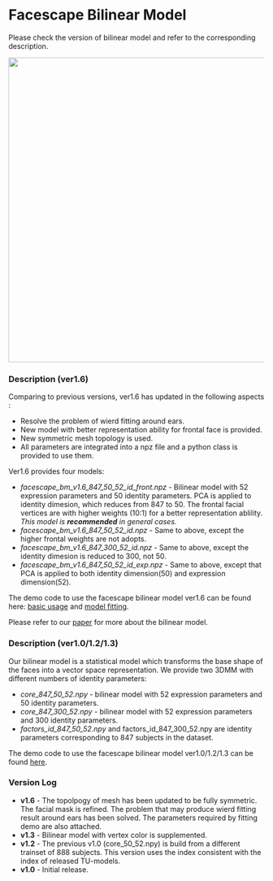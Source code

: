 # Facescape Bilinear Model

Please check the version of bilinear model and refer to the corresponding description. 

<img src="/figures/facescape_bm.jpg" width="600"> 

### Description (ver1.6)

Comparing to previous versions, ver1.6 has updated in the following aspects :

* Resolve the problem of wierd fitting around ears.
* New model with better representation ability for frontal face is provided.
* New symmetric mesh topology is used.
* All parameters are integrated into a npz file and a python class is provided to use them.

Ver1.6 provides four models:

* *facescape_bm_v1.6_847_50_52_id_front.npz* - Bilinear model with 52 expression parameters and 50 identity parameters. PCA is applied to identity dimesion, which reduces from 847 to 50.  The frontal facial vertices are with higher weights (10:1) for a better representation ablility.  *This model is **recommended** in general cases.*
* *facescape_bm_v1.6_847_50_52_id.npz* - Same to above, except the higher frontal weights are not adopts.
* *facescape_bm_v1.6_847_300_52_id.npz* - Same to above, except the identity dimesion is reduced to 300, not 50.
* *facescape_bm_v1.6_847_50_52_id_exp.npz* - Same to above, except that PCA is applied to both identity dimension(50) and expression dimension(52).

The demo code to use the facescape bilinear model ver1.6 can be found here: [basic usage](https://nbviewer.jupyter.org/github/zhuhao-nju/facescape/blob/master/toolkit/demo_bilinear_basic.ipynb) and [model fitting](https://nbviewer.jupyter.org/github/zhuhao-nju/facescape/blob/master/toolkit/demo_bilinear_fit.ipynb). 

Please refer to our [paper](https://openaccess.thecvf.com/content_CVPR_2020/papers/Yang_FaceScape_A_Large-Scale_High_Quality_3D_Face_Dataset_and_Detailed_CVPR_2020_paper.pdf) for more about the bilinear model. 


### Description (ver1.0/1.2/1.3)

Our bilinear model is a statistical model which transforms the base shape of the faces into a vector space representation. We provide two 3DMM with different numbers of identity parameters:
 
 - *core_847_50_52.npy* - bilinear model with 52 expression parameters and 50 identity parameters.
- *core_847_300_52.npy* - bilinear model with 52 expression parameters and 300 identity parameters.
- *factors_id_847_50_52.npy* and factors_id_847_300_52.npy are identity parameters corresponding to 847 subjects in the dataset.

The demo code to use the facescape bilinear model ver1.0/1.2/1.3 can be found [here](https://nbviewer.jupyter.org/github/zhuhao-nju/facescape/blob/master/toolkit/demo_bilinear_basic.ipynb).

### Version Log

 - **v1.6** - The topolpogy of mesh has been updated to be fully symmetric.  The facial mask is refined. The problem that may produce wierd fitting result around ears has been solved. The parameters required by fitting demo are also attached. 
 - **v1.3** - Bilinear model with vertex color is supplemented.
 - **v1.2** - The previous v1.0 (core_50_52.npy) is build from a different trainset of 888 subjects.  This version uses the index consistent with the index of released TU-models.
 - **v1.0** - Initial release.
